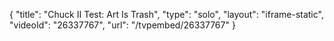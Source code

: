 {
    "title": "Chuck II Test: Art Is Trash",
    "type": "solo",
    "layout": "iframe-static",
    "videoId": "26337767",
    "url": "\/tvpembed\/26337767"
}